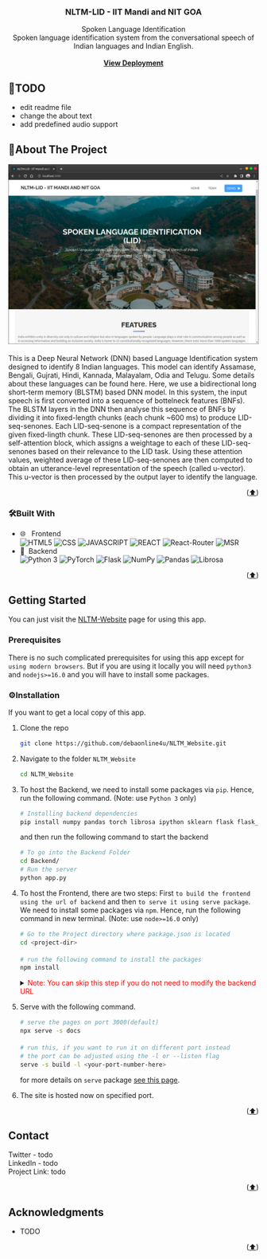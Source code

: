 <div id="top"></div>
<div align="center">
<h3 align="center"> NLTM-LID - IIT Mandi and NIT GOA </h3>
  <p align="center">
    Spoken Language Identification <br />
    Spoken language identification system from the conversational speech of Indian languages and Indian English.
    <br /><br />
    <strong>
    <a href="https://debaonline4u.github.io/NLTM_Website/">View Deployment</a>
    </strong>
  </p>
</div>

## 🤔TODO

- edit readme file
- change the about text
- add predefined audio support

<!-- ABOUT THE PROJECT -->

## 📝About The Project

![Screenshot](https://raw.githubusercontent.com/debaonline4u/NLTM_Website/main/img/screenshot-home.jpg)
<br /> <br />
This is a Deep Neural Network (DNN) based Language Identification system designed to identify 8 Indian languages. This model can identify Assamase, Bengali, Gujrati, Hindi, Kannada, Malayalam, Odia and Telugu. Some details about these languages can be found here. Here, we use a bidirectional long short-term memory (BLSTM) based DNN model. In this system, the input speech is first converted into a sequence of bottelneck features (BNFs). The BLSTM layers in the DNN then analyse this sequence of BNFs by dividing it into fixed-length chunks (each chunk ~600 ms) to produce LID-seq-senones. Each LID-seq-senone is a compact representation of the given fixed-lingth chunk. These LID-seq-senones are then processed by a self-attention block, which assigns a weightage to each of these LID-seq-senones based on their relevance to the LID task. Using these attention values, weighted average of these LID-seq-senones are then computed to obtain an utterance-level representation of the speech (called u-vector). This u-vector is then processed by the output layer to identify the language.

<p align="right">(<a href="#top">⬆️</a>)</p>

### 🛠Built With

-   🌐 &nbsp; Frontend </br>
    ![HTML5](https://img.shields.io/badge/-HTML5-333333?style=flat&logo=HTML5)
    ![CSS](https://img.shields.io/badge/-CSS-333333?style=flat&logo=CSS3&logoColor=1572B6)
    ![JAVASCRIPT](https://img.shields.io/badge/-JS-333333?style=flat&logo=javascript)
    ![REACT](https://img.shields.io/badge/-React-333333?style=flat&logo=React)
    ![React-Router](https://img.shields.io/badge/-React%20Router-333333?style=flat&logo=react-router)
    ![MSR](https://img.shields.io/badge/-MSR-333333?style=flat&logo=microphone)
-   🧾&nbsp; Backend </br>
    ![Python 3](https://img.shields.io/badge/-Python-333333?style=flat&logo=Python)
    ![PyTorch](https://img.shields.io/badge/-PyTorch-333333?style=flat&logo=pytorch)
    ![Flask](https://img.shields.io/badge/-Flask-333333?style=flat&logo=flask)
    ![NumPy](https://img.shields.io/badge/-NumPy-333333?style=flat&logo=numpy)
    ![Pandas](https://img.shields.io/badge/-Pandas-333333?style=flat&logo=pandas)
    ![Librosa](https://img.shields.io/badge/-Librosa-333333?style=flat)

<p align="right">(<a href="#top">⬆️</a>)</p>

<!-- GETTING STARTED -->

## Getting Started

You can just visit the [NLTM-Website](https://debaonline4u.github.io/NLTM_Website/) page for using this app.

### Prerequisites

There is no such complicated prerequisites for using this app except for `using modern browsers`. But if you are using it locally you will need `python3` and `nodejs>=16.0` and you will have to install some packages.

### ⚙Installation

If you want to get a local copy of this app.

1. Clone the repo
    ```sh
    git clone https://github.com/debaonline4u/NLTM_Website.git
    ```
2. Navigate to the folder `NLTM_Website`
    ```sh
    cd NLTM_Website
    ```
3. To host the Backend, we need to install some packages via `pip`. Hence, run the following command. (Note: use `Python 3` only)

    ```sh
    # Installing backend dependencies
    pip install numpy pandas torch librosa ipython sklearn flask flask_cors
    ```
    and then run the following command to start the backend
    ```sh
    # To go into the Backend Folder
    cd Backend/
    # Run the server
    python app.py
    ```
4. To host the Frontend, there are two steps: First `to build the frontend using the url of backend` and then `to serve it using serve package`.<br/>
   We need to install some packages via `npm`. Hence, run the following command in new terminal. (Note: use `node>=16.0` only)

    ```sh
    # Go to the Project directory where package.json is located
    cd <project-dir>
    
    # run the following command to install the packages
    npm install
    ```
    <details>
    <summary> <span style="color:red">Note: You can skip this step if you do not need to modify the backend URL</span></summary>
     <br />
      Find the `.env.local` file and open it in any text editor and replace the line like this:

      ```
      REACT_APP_BACKEND_HOME_URL="paste your url here which you copied in step 3, without quotes"

      # For example -> REACT_APP_BACKEND_HOME_URL=http://localhost:5000
      ```


      after you have update the link, we need to build the Frontend. Hence, run the following command in terminal.



      ```sh
      # Go to the Project directory where package.json is located
      cd <project-dir>

      # command to build the frontend
      npm run build
      ```
      this will populate the `docs\` folder with the new build files, making it ready to serve. 

    </details>
    
5.  Serve with the following command.
     ```sh
    # serve the pages on port 3000(default)
    npx serve -s docs
    
    # run this, if you want to run it on different port instead
    # the port can be adjusted using the -l or --listen flag
    serve -s build -l <your-port-number-here>
    ```
    for more details on `serve` package [see this page](https://create-react-app.dev/docs/deployment/).
    <br />
6. The site is hosted now on specified port.
    
<p align="right">(<a href="#top">⬆️</a>)</p>

<!-- CONTACT -->

## Contact

Twitter - todo 
<br>
LinkedIn - todo
<br>
Project Link: todo

<p align="right">(<a href="#top">⬆️</a>)</p>

<!-- ACKNOWLEDGMENTS -->

## Acknowledgments

-   TODO

<p align="right">(<a href="#top">⬆️</a>)</p>
